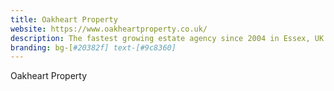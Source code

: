 ```yaml
---
title: Oakheart Property
website: https://www.oakheartproperty.co.uk/
description: The fastest growing estate agency since 2004 in Essex, UK
branding: bg-[#20382f] text-[#9c8360]
---
```


Oakheart Property
